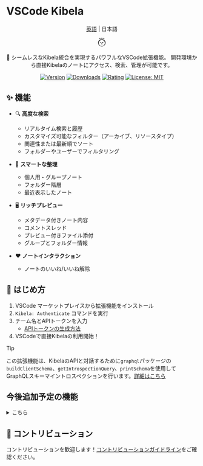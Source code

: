 # VSCode Kibela

<div align="center">

[英語](./README_EN.md) | 日本語

![logo](./media/kibela.png)

🚀 シームレスなKibela統合を実現するパワフルなVSCode拡張機能。
開発環境から直接Kibelaのノートにアクセス、検索、管理が可能です。

[![Version](https://img.shields.io/visual-studio-marketplace/v/kiwamizamurai-vscode.kibela-vscode)](https://marketplace.visualstudio.com/items?itemName=kiwamizamurai-vscode.kibela-vscode)
[![Downloads](https://img.shields.io/visual-studio-marketplace/d/kiwamizamurai-vscode.kibela-vscode)](https://marketplace.visualstudio.com/items?itemName=kiwamizamurai-vscode.kibela-vscode)
[![Rating](https://img.shields.io/visual-studio-marketplace/r/kiwamizamurai-vscode.kibela-vscode)](https://marketplace.visualstudio.com/items?itemName=kiwamizamurai-vscode.kibela-vscode)
[![License: MIT](https://img.shields.io/badge/License-MIT-yellow.svg)](https://opensource.org/licenses/MIT)
</div>

## ✨ 機能
- 🔍 **高度な検索**
  - リアルタイム検索と履歴
  - カスタマイズ可能なフィルター（アーカイブ、リソースタイプ）
  - 関連性または最新順でソート
  - フォルダーやユーザーでフィルタリング

- 📁 **スマートな整理**
  - 個人用・グループノート
  - フォルダー階層
  - 最近表示したノート

- 🖥️ **リッチプレビュー**
  - メタデータ付きノート内容
  - コメントスレッド
  - プレビュー付きファイル添付
  - グループとフォルダー情報

- ❤️ **ノートインタラクション**
  - ノートのいいね/いいね解除

## 🚀 はじめ方
1. VSCode マーケットプレイスから拡張機能をインストール
2. `Kibela: Authenticate` コマンドを実行
3. チーム名とAPIトークンを入力
    - [APIトークンの生成方法](https://github.com/kibela/kibela-api-v1-document?tab=readme-ov-file#%E3%82%A2%E3%82%AF%E3%82%BB%E3%82%B9%E3%83%88%E3%83%BC%E3%82%AF%E3%83%B3)
4. VSCodeで直接Kibelaの利用開始！


> [!TIP]
> この拡張機能は、KibelaのAPIと対話するために`graphql`パッケージの`buildClientSchema`、`getIntrospectionQuery`、`printSchema`を使用してGraphQLスキーマイントロスペクションを行います。[詳細はこちら](https://github.com/kiwamizamurai/vscode-kibela/blob/main/reverse_engineering/main.ts)

## 今後追加予定の機能
<details>
<summary>こちら</summary>

- 📝 ノート管理
  - [ ] 新規ノート作成
  - [ ] 既存ノートの編集/更新
  - [ ] ノート削除
  - [ ] 下書きサポート

- 💬 コメント
  - [ ] 新規コメント追加
  - [ ] コメントの編集/削除
  - [ ] コメントへの返信

- 🔄 同期
  - [ ] リアルタイム更新
</details>

## 🤝 コントリビューション
コントリビューションを歓迎します！[コントリビューションガイドライン](CONTRIBUTING.md)をご確認ください。
